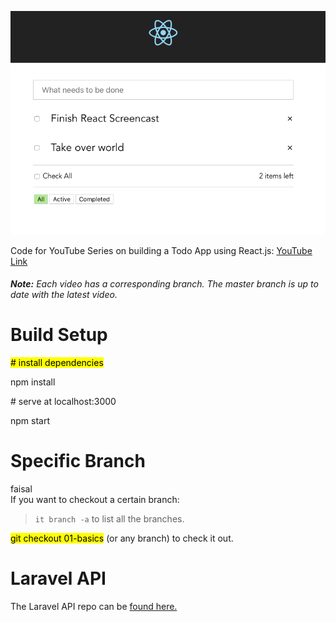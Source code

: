 ![alt react project](img/img-1.png)
<br>

Code for YouTube Series on building a Todo App using React.js: [YouTube Link](https://www.youtube.com)

###### **Note:** Each video has a corresponding branch. The master branch is up to date with the latest video.

# Build Setup

<mark> \# install dependencies

npm install

\# serve at localhost:3000

npm start
</mark>

# Specific Branch

faisal
<br>
If you want to checkout a certain branch:

> `it branch -a` to list all the branches.

<mark>git checkout 01-basics</mark> (or any branch) to check it out.

# Laravel API

The Laravel API repo can be [found here.](https://github.com/drehimself/todo-laravel)
